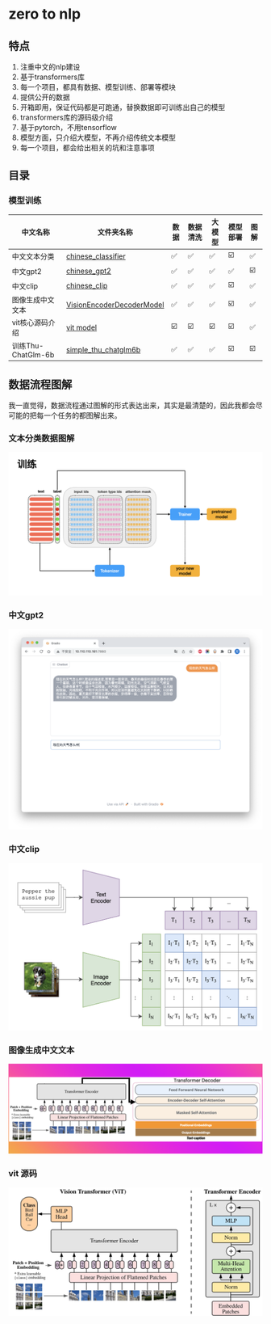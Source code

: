 # zero to nlp

## 特点

1. 注重中文的nlp建设
2. 基于transformers库
3. 每一个项目，都具有数据、模型训练、部署等模块
4. 提供公开的数据
5. 开箱即用，保证代码都是可跑通，替换数据即可训练出自己的模型
6. transformers库的源码级介绍
7. 基于pytorch，不用tensorflow
8. 模型方面，只介绍大模型，不再介绍传统文本模型
9. 每一个项目，都会给出相关的坑和注意事项

## 目录

[//]: # (### 源码解读)

[//]: # ()

[//]: # (当前`transformers`包，确实好用，包括训练等，但是我们不能停留于表面，不能浅尝辄止。要深入源码底部，挖掘出每一个细节。因此，在这个模块中，我将把)

[//]: # (`transfrmers`包中用到的python高级用法、优秀的数据处理思路和方法，尽可能的讲解清楚。)

[//]: # ()

[//]: # (⚠️将逐步完善，敬请期待)

[//]: # (| 模块         | 文件名称 | 作用  | 实现细节 |)

[//]: # (|------------|------|-----|------|)

[//]: # (| Tokenizer  | ☑️   | ☑️  | ☑️   |)

[//]: # (| Datasets   | ☑️   | ☑️  | ☑️   |)

[//]: # (| Model      | ☑️   | ☑️  | ☑️   |)

[//]: # (| Trainer    | ☑️   | ☑️  | ☑️   |)

[//]: # (| AutoClass  | ☑️   | ☑️  | ☑️   |)

[//]: # (| AutoConfig | ☑️   | ☑️  | ☑️   |)

### 模型训练

| 中文名称             | 文件夹名称                                                                                                                 | 数据  | 数据清洗 | 大模型 | 模型部署 | 图解  |
|------------------|-----------------------------------------------------------------------------------------------------------------------|-----|------|-----|------|-----|
| 中文文本分类           | [chinese_classifier](https://github.com/yuanzhoulvpi2017/zero_nlp/tree/main/chinese_classifier)                       | ✅   | ✅    | ✅   | ☑️   | ✅   |
| 中文gpt2           | [chinese_gpt2](https://github.com/yuanzhoulvpi2017/zero_nlp/tree/main/chinese_gpt2)                                   | ✅   | ✅    | ✅   | ✅    | ☑️  |
| 中文clip           | [chinese_clip](https://github.com/yuanzhoulvpi2017/zero_nlp/tree/main/chinese_clip)                                   | ✅   | ✅    | ✅   | ☑️   | ✅   |
| 图像生成中文文本         | [VisionEncoderDecoderModel](https://github.com/yuanzhoulvpi2017/zero_nlp/tree/main/vit-gpt2-image-chinese-captioning) | ✅   | ✅    | ✅   | ☑️   | ✅   |
| vit核心源码介绍        | [vit model](https://github.com/yuanzhoulvpi2017/zero_nlp/tree/main/vit)                                               | ☑️  | ☑️   | ☑️  | ☑️   | ✅   |
| 训练Thu-ChatGlm-6b | [simple_thu_chatglm6b](https://github.com/yuanzhoulvpi2017/zero_nlp/tree/main/simple_thu_chatglm6b)                   | ✅   | ✅    | ✅   | ☑️   | ☑️  |

## 数据流程图解

我一直觉得，数据流程通过图解的形式表达出来，其实是最清楚的，因此我都会尽可能的把每一个任务的都图解出来。

### 文本分类数据图解

![](images/文本分类.003.png)

### 中文gpt2

![](images/chinesegpt2_bot.png)

### 中文clip

![model](images/clip001.png)

### 图像生成中文文本

![model](images/vision-encoder-decoder.png)

### vit 源码

![](images/vit_architecture.jpg)
